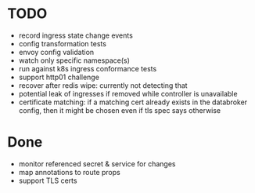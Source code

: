 # TODO

- record ingress state change events
- config transformation tests
- envoy config validation
- watch only specific namespace(s)
- run against k8s ingress conformance tests
- support http01 challenge
- recover after redis wipe: currently not detecting that
- potential leak of ingresses if removed while controller is unavailable
- certificate matching: if a matching cert already exists in the databroker config, then it might be chosen
  even if tls spec says otherwise

# Done

- monitor referenced secret & service for changes
- map annotations to route props
- support TLS certs
